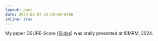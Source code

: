 ```yaml
---
layout: post
date: 2024-05-07 15:59:00-0400
inline: true
---
```


My paper GSURE-Score ([Slides](https://asad-aali.github.io/assets/pdf/slides_gsure_score.pdf)) was orally presented at ISMRM, 2024.
